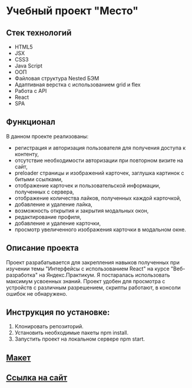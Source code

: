 # Учебный проект "Место"

## Стек технологий
* HTML5  
* JSX
* CSS3  
* Java Script  
* ООП
* Файловая структура Nested БЭМ
* Адаптивная верстка с использованием grid и flex
* Работа с API
* React
* SPA

## Функционал
В данном проекте реализованы:
* регистрация и авторизация пользователя для получения доступа к контенту,
* отсутствие необходимости авторизации при повторном визите на сайт,
* preloader страницы и изображений карточек, заглушка картинок с битыми ссылками,
* отображение карточек и пользовательской информации, полученных с сервера,
* отображение количества лайков, полученных каждой карточкой,
* добавление и удаление лайка,
* возможность открытия и закрытия модальных окон,
* редактирование профиля,
* добавление и удаление карточки,
* просмотр увеличенного изображения карточки в модальном окне.

## Описание проекта
Проект разрабатывается для закрепления навыков полученных при изучении темы "Интерфейсы с использованием React" на курсе "Веб-разработка" на Яндекс.Практикум. Я постаралась использовать максимум усвоенных знаний.  Проект удобен для просмотра с устройств с различным разрешением, скрипты работают, в консоли ошибок не обнаружено.

## Инструкция по установке:
1. Клонировать репозиторий.
2. Установить необходимые пакеты npm install.
3. Запустить проект на локальном сервере npm start.

## [Макет](https://www.figma.com/file/5H3gsn5lIGPwzBPby9jAOo/Sprint-14-RU?node-id=0%3A1)
## [Ссылка на сайт](https://chertaika.github.io/react-mesto-auth/)